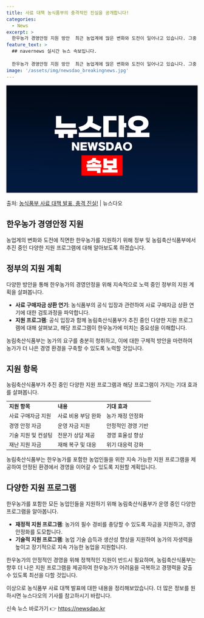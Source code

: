 ```yaml
---
title: 사료 대책 농식품부의 충격적인 진실을 공개합니다!
categories:
  - News
excerpt: >
  한우농가 경영안정 지원 방안  최근 농업계에 많은 변화와 도전이 일어나고 있습니다. 그중 한우농가 역시 여러…
feature_text: >
  ## navernews 실시간 뉴스 속보입니다.

  한우농가 경영안정 지원 방안  최근 농업계에 많은 변화와 도전이 일어나고 있습니다. 그중 한우농가 역시 여러…
image: '/assets/img/newsdao_breakingnews.jpg'
---
```


![뉴스다오 속보](/assets/img/newsdao_breakingnews.jpg)

<p>출처: <a href="https://newsdao.kr/4268" rel="dofollow">농식품부 사료 대책 발표, 충격 진실!</a> | 뉴스다오</p>

<h2 data-ke-size="size26">한우농가 경영안정 지원</h2>

농업계의 변화와 도전에 직면한 한우농가를 지원하기 위해 정부 및 농림축산식품부에서 추진 중인 다양한 지원 프로그램에 대해 알아보도록 하겠습니다.

<h2 data-ke-size="size24">정부의 지원 계획</h2>

다양한 방안을 통해 한우농가의 경영안정을 위해 지속적으로 노력 중인 정부의 지원 계획을 살펴봅니다.

<ul>
  <li><b>사료 구매자금 상환 연기</b>: 농식품부의 공식 입장과 관련하여 사료 구매자금 상환 연기에 대한 검토과정을 파악합니다.</li>
  <li><b>지원 프로그램</b>: 공식 입장과 함께 농림축산식품부가 추진 중인 다양한 지원 프로그램에 대해 살펴보고, 해당 프로그램이 한우농가에 미치는 중요성을 이해합니다.</li>
</ul>

농림축산식품부는 농가의 요구를 충분히 청취하고, 이에 대한 구체적 방안을 마련하여 농가가 더 나은 경영 환경을 구축할 수 있도록 노력할 것입니다.

<h2 data-ke-size="size24">지원 항목</h2>

농림축산식품부가 추진 중인 다양한 지원 프로그램과 해당 프로그램이 가지는 기대 효과를 살펴봅니다.

<table>
  <tr>
    <td><b>지원 항목</b></td>
    <td><b>내용</b></td>
    <td><b>기대 효과</b></td>
  </tr>
  <tr>
    <td>사료 구매자금 지원</td>
    <td>사료 비용 부담 완화</td>
    <td>농가 재정 안정화</td>
  </tr>
  <tr>
    <td>경영 안정 자금</td>
    <td>운영 자금 지원</td>
    <td>안정적인 경영 기반</td>
  </tr>
  <tr>
    <td>기술 지원 및 컨설팅</td>
    <td>전문가 상담 제공</td>
    <td>경영 효율성 향상</td>
  </tr>
  <tr>
    <td>재난 지원 자금</td>
    <td>재해 복구 및 대응</td>
    <td>위기 대응력 강화</td>
  </tr>
</table>

농림축산식품부는 한우농가를 포함한 농업인들을 위한 지속 가능한 지원 프로그램을 제공하여 안정된 환경에서 경영을 이어갈 수 있도록 지원할 계획입니다.

<h2 data-ke-size="size24">다양한 지원 프로그램</h2>

한우농가를 포함한 모든 농업인들을 지원하기 위해 농림축산식품부가 운영 중인 다양한 프로그램을 알아봅니다.

<ul>
  <li><b>재정적 지원 프로그램</b>: 농가의 필수 경비를 충당할 수 있도록 자금을 지원하고, 경영 안정화를 도모합니다.</li>
  <li><b>기술적 지원 프로그램</b>: 농업 기술 습득과 생산성 향상을 지원하여 농가의 자생력을 높이고 장기적으로 지속 가능한 농업을 지원합니다.</li>
</ul>

한우농가의 안정적인 경영을 위해 정책적인 지원이 반드시 필요하며, 농림축산식품부는 향후 더 나은 지원 프로그램을 제공하여 한우농가가 어려움을 극복하고 경쟁력을 갖출 수 있도록 최선을 다할 것입니다.

이상으로 농식품부 사료 대책 발표에 대한 내용을 정리해보았습니다. 더 많은 정보를 원하시면 뉴스다오의 기사를 참고하시기 바랍니다. 

신속 뉴스 바로가기 👉 <a href="https://newsdao.kr" rel="dofollow">https://newsdao.kr</a>



